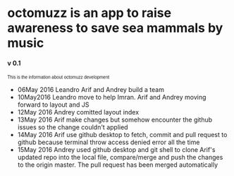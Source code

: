 # octomuzz is an app to raise awareness to save sea mammals by music

<h4>v 0.1</h4>
<p style="font-family: arial; font-size: 10px">
This is the information about octomuzz development
<ul>
	<li>06May 2016 Leandro Arif and Andrey build a team</li>
	<li>10May2016 Leandro move to help Imran. Arif and Andrey moving forward to layout and JS</li>
	<li>12May 2016 Andrey comitted layout index</li>
	<li>13May 2016 Arif make changes but somehow encounter the github issues so the change couldn't applied</li>
	<li>14May 2016 Arif use github desktop to fetch, commit and pull request to github because terminal throw access denied error all the time</li>
	<li>15May 2016 Andrey used github desktop and git shell to clone Arif's updated repo into the local file, compare/merge and push the changes to the origin master. The pull request has been merged automatically</li>
	
</ul>
</p>
